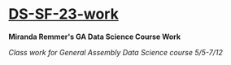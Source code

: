# [DS-SF-23-work](https://github.com/MirandaRemmer/DS-SF-23-work)

**Miranda Remmer's GA Data Science Course Work**


*Class work for General Assembly Data Science course 5/5-7/12*
